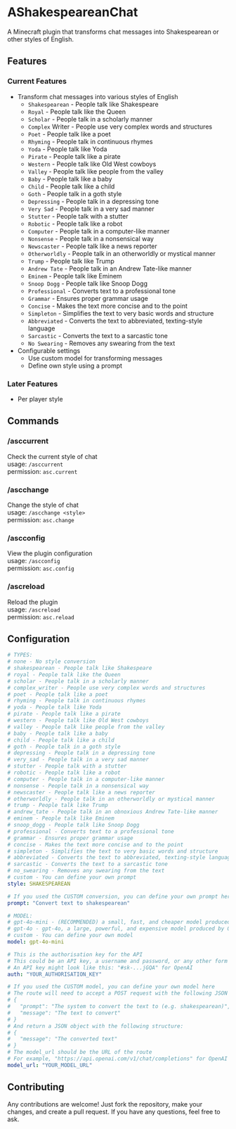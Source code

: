 # AShakespeareanChat
A Minecraft plugin that transforms chat messages into Shakespearean or other styles of English.

## Features
### Current Features
- Transform chat messages into various styles of English
  - `Shakespearean` - People talk like Shakespeare
  - `Royal` - People talk like the Queen
  - `Scholar` - People talk in a scholarly manner
  - `Complex` Writer - People use very complex words and structures
  - `Poet` - People talk like a poet
  - `Rhyming` - People talk in continuous rhymes
  - `Yoda` - People talk like Yoda
  - `Pirate` - People talk like a pirate
  - `Western` - People talk like Old West cowboys
  - `Valley` - People talk like people from the valley
  - `Baby` - People talk like a baby
  - `Child` - People talk like a child
  - `Goth` - People talk in a goth style
  - `Depressing` - People talk in a depressing tone
  - `Very Sad` - People talk in a very sad manner
  - `Stutter` - People talk with a stutter
  - `Robotic` - People talk like a robot
  - `Computer` - People talk in a computer-like manner
  - `Nonsense` - People talk in a nonsensical way
  - `Newscaster` - People talk like a news reporter
  - `Otherworldly` - People talk in an otherworldly or mystical manner
  - `Trump` - People talk like Trump
  - `Andrew Tate` - People talk in an Andrew Tate-like manner
  - `Eminem` - People talk like Eminem
  - `Snoop Dogg` - People talk like Snoop Dogg
  - `Professional` - Converts text to a professional tone
  - `Grammar` - Ensures proper grammar usage
  - `Concise` - Makes the text more concise and to the point
  - `Simpleton` - Simplifies the text to very basic words and structure
  - `Abbreviated` - Converts the text to abbreviated, texting-style language
  - `Sarcastic` - Converts the text to a sarcastic tone
  - `No Swearing` - Removes any swearing from the text
- Configurable settings
  - Use custom model for transforming messages
  - Define own style using a prompt

### Later Features
- Per player style

## Commands
### /asccurrent
Check the current style of chat \
usage: `/asccurrent`\
permission: `asc.current`
### /ascchange
Change the style of chat\
usage: `/ascchange <style>`\
permission: `asc.change`
### /ascconfig
View the plugin configuration\
usage: `/ascconfig`\
permission: `asc.config`
### /ascreload
Reload the plugin\
usage: `/ascreload`\
permission: `asc.reload`

## Configuration
```yaml
# TYPES:
# none - No style conversion
# shakespearean - People talk like Shakespeare
# royal - People talk like the Queen
# scholar - People talk in a scholarly manner
# complex_writer - People use very complex words and structures
# poet - People talk like a poet
# rhyming - People talk in continuous rhymes
# yoda - People talk like Yoda
# pirate - People talk like a pirate
# western - People talk like Old West cowboys
# valley - People talk like people from the valley
# baby - People talk like a baby
# child - People talk like a child
# goth - People talk in a goth style
# depressing - People talk in a depressing tone
# very_sad - People talk in a very sad manner
# stutter - People talk with a stutter
# robotic - People talk like a robot
# computer - People talk in a computer-like manner
# nonsense - People talk in a nonsensical way
# newscaster - People talk like a news reporter
# otherworldly - People talk in an otherworldly or mystical manner
# trump - People talk like Trump
# andrew_tate - People talk in an obnoxious Andrew Tate-like manner
# eminem - People talk like Eminem
# snoop_dogg - People talk like Snoop Dogg
# professional - Converts text to a professional tone
# grammar - Ensures proper grammar usage
# concise - Makes the text more concise and to the point
# simpleton - Simplifies the text to very basic words and structure
# abbreviated - Converts the text to abbreviated, texting-style language
# sarcastic - Converts the text to a sarcastic tone
# no_swearing - Removes any swearing from the text
# custom - You can define your own prompt
style: SHAKESPEAREAN

# If you used the CUSTOM conversion, you can define your own prompt here
prompt: "Convert text to shakespearean"

# MODEL:
# gpt-4o-mini - (RECOMMENDED) a small, fast, and cheaper model produced by OpenAI
# gpt-4o - gpt-4o, a large, powerful, and expensive model produced by OpenAI
# custom - You can define your own model
model: gpt-4o-mini

# This is the authorisation key for the API
# This could be an API key, a username and password, or any other form of authorisation
# An API key might look like this: "#sk-...jGQA" for OpenAI
auth: "YOUR_AUTHORISATION_KEY"

# If you used the CUSTOM model, you can define your own model here
# The route will need to accept a POST request with the following JSON body:
# {
#   "prompt": "The system to convert the text to (e.g. shakespearean)",
#   "message": "The text to convert"
# }
# And return a JSON object with the following structure:
# {
#   "message": "The converted text"
# }
# The model_url should be the URL of the route
# For example, "https://api.openai.com/v1/chat/completions" for OpenAI
model_url: "YOUR_MODEL_URL"
```

## Contributing
Any contributions are welcome! Just fork the repository, make your changes, and create a pull request. If you have any questions, feel free to ask.